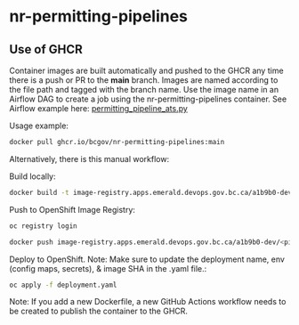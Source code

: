 ﻿# nr-permitting-pipelines

##  Use of GHCR
Container images are built automatically and pushed to the GHCR any time there is a push or PR to the **main** branch. Images are named according to the file path and tagged with the branch name. Use the image name in an Airflow DAG to create a job using the nr-permitting-pipelines container. See Airflow example here: [permitting_pipeline_ats.py](https://github.com/bcgov/nr-airflow/blob/e45c83f933d1f96e479a36a3e765dabd61e1ff2e/dags/permitting_pipeline_ats.py#L18C16-L18C58) 

Usage example: 
```sh
docker pull ghcr.io/bcgov/nr-permitting-pipelines:main
```

Alternatively, there is this manual workflow: 

Build locally: 
```sh
docker build -t image-registry.apps.emerald.devops.gov.bc.ca/a1b9b0-dev/<pipeline name>:<tag> .
```

Push to OpenShift Image Registry: 
```sh
oc registry login
```
```sh
docker push image-registry.apps.emerald.devops.gov.bc.ca/a1b9b0-dev/<pipeline name>:<tag>
```

Deploy to OpenShift. Note: Make sure to update the deployment name, env (config maps, secrets), & image SHA in the .yaml file.: 
```sh
oc apply -f deployment.yaml
```

Note: If you add a new Dockerfile, a new GitHub Actions workflow needs to be created to publish the container to the GHCR.



